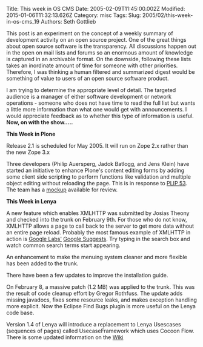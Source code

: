 Title: This week in OS CMS
Date: 2005-02-09T11:45:00.002Z
Modified: 2015-01-06T11:32:13.626Z
Category: misc
Tags: 
Slug: 2005/02/this-week-in-os-cms_19
Authors: Seth Gottlieb

This post is an experiment on the concept of a weekly summary of development activity on an open source project. One of the great things about open source software is the transparency. All discussions happen out in the open on mail lists and forums so an enormous amount of knowledge is captured in an archivable format. On the downside, following these lists takes an inordinate amount of time for someone with other priorities. Therefore, I was thinking a human filtered and summarized digest would be something of value to users of an open source software product.  
  

I am trying to determine the appropriate level of detail. The targeted audience is a manager of either software development or network operations - someone who does not have time to read the full list but wants a little more information than what one would get with announcements. I would appreciate feedback as to whether this type of information is useful. __Now, on with the show.....__  
  
  

__This Week in Plone__  
  

Release 2.1 is scheduled for May 2005. It will run on Zope 2.x rather than the new Zope 3.x  
  

Three developers (Philip Auersperg, Jadok Batlogg, and Jens Klein) have started an initiative to enhance Plone's content editing forms by adding some client side scripting to perform functions like validation and multiple object editing without reloading the page. This is in response to [PLIP 53](http://members.plone.org/development/plips/53). The team has a [mockup](http://members.plone.org/Members/batlogg/concepts/zuccaro/daidalos_edit) available for review.  
  

  
  
  

__This Week in Lenya__  
  

A new feature which enables XMLHTTP was submitted by Josias Theony and checked into the trunk on February 9th. For those who do not know, XMLHTTP allows a page to call back to the server to get more data without an entire page reload. Probably the most famous example of XMLHTTP in action is [Google Labs'](http://labs.google.com/) [ Google Suggests](http://www.google.com/webhp?complete=1&amp;hl=en). Try typing in the search box and watch common search terms start appearing.  
  

An enhancement to make the menuing system cleaner and more flexible has been added to the trunk.  
  

There have been a few updates to improve the installation guide.  
  

On February 8, a massive patch (1.2 MB) was applied to the trunk. This was the result of code cleanup effort by Gregor Rothfuss. The update adds missing javadocs, fixes some resource leaks, and makes exception handling more explicit. Now the Eclipse Find Bugs plugin is more useful on the Lenya code base.  
  

Version 1.4 of Lenya will introduce a replacement to Lenya Usescases (sequences of pages) called UsecaseFramework which uses Cocoon Flow. There is some updated information on the [Wiki](http://wiki.apache.org/lenya/LenyaUsecases)
